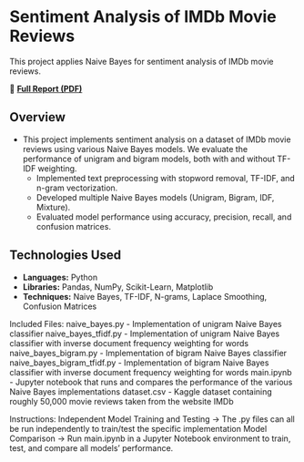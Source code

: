 # Sentiment Analysis of IMDb Movie Reviews
This project applies Naive Bayes for sentiment analysis of IMDb movie reviews. 

📄 **[Full Report (PDF)](./Sentiment_Review_Full_Report.pdf)**

## Overview
- This project implements sentiment analysis on a dataset of IMDb movie reviews using various Naive Bayes models. We evaluate the performance of unigram and bigram models, both with and without TF-IDF weighting.
  - Implemented text preprocessing with stopword removal, TF-IDF, and n-gram vectorization.
  - Developed multiple Naive Bayes models (Unigram, Bigram, IDF, Mixture).
  - Evaluated model performance using accuracy, precision, recall, and confusion matrices.

## Technologies Used
- **Languages:** Python
- **Libraries:** Pandas, NumPy, Scikit-Learn, Matplotlib
- **Techniques:** Naive Bayes, TF-IDF, N-grams, Laplace Smoothing, Confusion Matrices

Included Files:
naive_bayes.py - Implementation of unigram Naive Bayes classifier
naive_bayes_tfidf.py - Implementation of unigram Naive Bayes classifier with inverse document frequency weighting for words
naive_bayes_bigram.py - Implementation of bigram Naive Bayes classifier
naive_bayes_bigram_tfidf.py - Implementation of bigram Naive Bayes classifier with inverse document frequency weighting for words
main.ipynb - Jupyter notebook that runs and compares the performance of the various Naive Bayes implementations
dataset.csv - Kaggle dataset containing roughly 50,000 movie reviews taken from the website IMDb

Instructions:
Independent Model Training and Testing -> The .py files can all be run independently to train/test the specific implementation
Model Comparison -> Run main.ipynb in a Jupyter Notebook environment to train, test, and compare all models’ performance.
